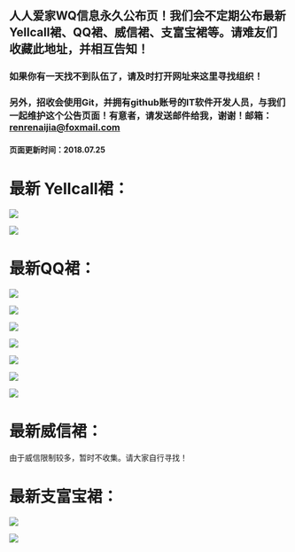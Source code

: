 ## 人人爱家WQ信息永久公布页！我们会不定期公布最新Yellcall裙、QQ裙、威信裙、支富宝裙等。请难友们收藏此地址，并相互告知！

### 如果你有一天找不到队伍了，请及时打开网址来这里寻找组织！

### 另外，招收会使用Git，并拥有github账号的IT软件开发人员，与我们一起维护这个公告页面！有意者，请发送邮件给我，谢谢！邮箱：renrenaijia@foxmail.com

#### 页面更新时间：2018.07.25

# 最新 Yellcall裙：

![](http://ww1.sinaimg.cn/large/005zWjpngy1ftmccmlv8zj30ku0tmdh2.jpg)

![](http://ww1.sinaimg.cn/large/005zWjpngy1ftmceal3nnj30ku0tmjsp.jpg)

# 最新QQ裙：


![](http://ww1.sinaimg.cn/large/005zWjpngy1ftmcggciwpj30f00kk75r.jpg)

![](http://ww1.sinaimg.cn/large/005zWjpngy1ftmcgxxz7wj30f00kk75q.jpg)

![](http://ww1.sinaimg.cn/large/005zWjpngy1ftmcfcrrxhj30f00kk3zp.jpg)

![](http://ww1.sinaimg.cn/large/005zWjpngy1ftmcg0epp2j30f00kk3zq.jpg)

![](http://ww1.sinaimg.cn/large/005zWjpngy1ftmchiznj2j30f00kk3zs.jpg)

![](http://ww1.sinaimg.cn/large/005zWjpngy1ftmchwofgxj30f00kkdgo.jpg)

![](http://ww1.sinaimg.cn/large/005zWjpngy1ftmci83as8j30f00kk754.jpg)

# 最新威信裙：

由于威信限制较多，暂时不收集。请大家自行寻找！

# 最新支富宝裙：

![](http://ww1.sinaimg.cn/large/005zWjpngy1ftmckmq9czj30ku0qmgn0.jpg)

![](http://ww1.sinaimg.cn/large/005zWjpngy1ftmck8lwlmj30ku0qmabf.jpg)
